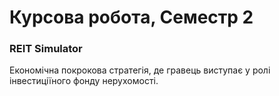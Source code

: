 # Курсова робота, Семестр 2

### REIT Simulator

Економічна покрокова стратегія, де гравець виступає у ролі інвестиціїного фонду нерухомості.
